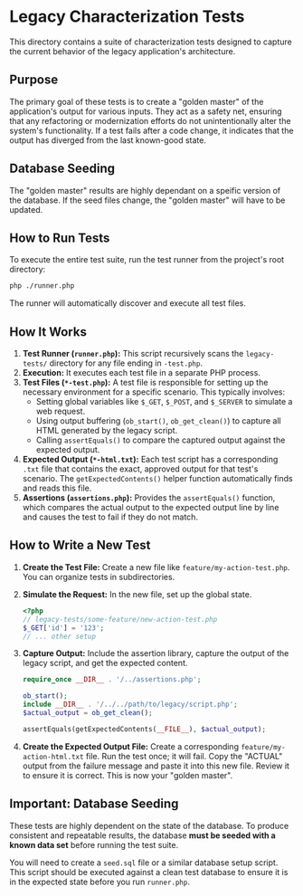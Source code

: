 # Legacy Characterization Tests

This directory contains a suite of characterization tests designed to capture the current behavior of the legacy application's architecture.

## Purpose

The primary goal of these tests is to create a "golden master" of the application's output for various inputs. They act as a safety net, ensuring that any refactoring or modernization efforts do not unintentionally alter the system's functionality. If a test fails after a code change, it indicates that the output has diverged from the last known-good state.

## Database Seeding

The "golden master" results are highly dependant on a speific version of the database. If the seed files change, the "golden master" will have to be updated.

## How to Run Tests

To execute the entire test suite, run the test runner from the project's root directory:

```bash
php ./runner.php
```

The runner will automatically discover and execute all test files.

## How It Works

1.  **Test Runner (`runner.php`):** This script recursively scans the `legacy-tests/` directory for any file ending in `-test.php`.
2.  **Execution:** It executes each test file in a separate PHP process.
3.  **Test Files (`*-test.php`):** A test file is responsible for setting up the necessary environment for a specific scenario. This typically involves:
    -   Setting global variables like `$_GET`, `$_POST`, and `$_SERVER` to simulate a web request.
    -   Using output buffering (`ob_start()`, `ob_get_clean()`) to capture all HTML generated by the legacy script.
    -   Calling `assertEquals()` to compare the captured output against the expected output.
4.  **Expected Output (`*-html.txt`):** Each test script has a corresponding `.txt` file that contains the exact, approved output for that test's scenario. The `getExpectedContents()` helper function automatically finds and reads this file.
5.  **Assertions (`assertions.php`):** Provides the `assertEquals()` function, which compares the actual output to the expected output line by line and causes the test to fail if they do not match.

## How to Write a New Test

1.  **Create the Test File:** Create a new file like `feature/my-action-test.php`. You can organize tests in subdirectories.
2.  **Simulate the Request:** In the new file, set up the global state.

    ```php
    <?php
    // legacy-tests/some-feature/new-action-test.php
    $_GET['id'] = '123';
    // ... other setup
    ```
3.  **Capture Output:** Include the assertion library, capture the output of the legacy script, and get the expected content.
    ```php
    require_once __DIR__ . '/../assertions.php';

    ob_start();
    include __DIR__ . '/../../path/to/legacy/script.php';
    $actual_output = ob_get_clean();

    assertEquals(getExpectedContents(__FILE__), $actual_output);
    ```
4.  **Create the Expected Output File:** Create a corresponding `feature/my-action-html.txt` file. Run the test once; it will fail. Copy the "ACTUAL" output from the failure message and paste it into this new file. Review it to ensure it is correct. This is now your "golden master".

## Important: Database Seeding

These tests are highly dependent on the state of the database. To produce consistent and repeatable results, the database **must be seeded with a known data set** before running the test suite.

You will need to create a `seed.sql` file or a similar database setup script. This script should be executed against a clean test database to ensure it is in the expected state before you run `runner.php`.